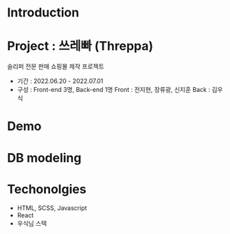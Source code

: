 # Introduction
# Project : 쓰레빠 (Threppa)

슬리퍼 전문 판매 쇼핑몰 제작 프로젝트

- 기간 : 2022.06.20 - 2022.07.01
- 구성 : Front-end 3명, Back-end 1명
Front : 전지현, 장류광, 신지훈
Back : 김우식

# Demo

# DB modeling

# Techonolgies
- HTML, SCSS, Javascript
- React
- 우식님 스택
